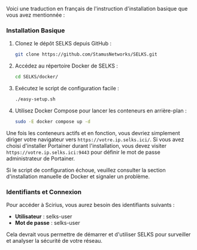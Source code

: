 Voici une traduction en français de l'instruction d'installation basique que vous avez mentionnée :

### Installation Basique

1. Clonez le dépôt SELKS depuis GitHub :
   ```bash
   git clone https://github.com/StamusNetworks/SELKS.git
   ```
2. Accédez au répertoire Docker de SELKS :
   ```bash
   cd SELKS/docker/
   ```
3. Exécutez le script de configuration facile :
   ```bash
   ./easy-setup.sh
   ```
4. Utilisez Docker Compose pour lancer les conteneurs en arrière-plan :
   ```bash
   sudo -E docker compose up -d
   ```

Une fois les conteneurs actifs et en fonction, vous devriez simplement diriger votre navigateur vers `https://votre.ip.selks.ici/`. Si vous avez choisi d'installer Portainer durant l'installation, vous devez visiter `https://votre.ip.selks.ici:9443` pour définir le mot de passe administrateur de Portainer.

Si le script de configuration échoue, veuillez consulter la section d'installation manuelle de Docker et signaler un problème.

### Identifiants et Connexion

Pour accéder à Scirius, vous aurez besoin des identifiants suivants :

- **Utilisateur** : selks-user
- **Mot de passe** : selks-user

Cela devrait vous permettre de démarrer et d'utiliser SELKS pour surveiller et analyser la sécurité de votre réseau.